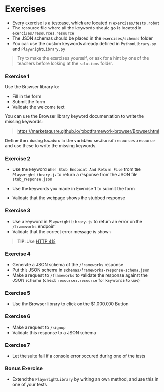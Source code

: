 # Exercises

- Every exercise is a testcase, which are located in `exercises/tests.robot`
- The resource file where all the keywords should go is located in `exercises/resources.resource`
- The JSON schemas should be placed in the `exercises/schemas` folder
- You can use the custom keywords already defined in `PythonLibrary.py` and `PlaywrightLibrary.py`

> Try to make the exercises yourself, or ask for a hint by one of the teachers before looking at the `solutions` folder.

### Exercise 1

Use the Browser library to:

- Fill in the form
- Submit the form
- Validate the welcome text

You can use the Browser library keyword documentation to write the missing keywords:

> https://marketsquare.github.io/robotframework-browser/Browser.html

Define the missing locators in the variables section of `resources.resource` and use these to write the missing keywords.

### Exercise 2

- Use the keyword `When Stub Endpoint And Return File` from the `PlaywrightLibrary.js` to return a response from the JSON file `stub_response.json`

- Use the keywords you made in Exercise 1 to submit the form
- Validate that the webpage shows the stubbed response

### Exercise 3

- Use a keyword in `PlaywrightLibrary.js` to return an error on the `/frameworks` endpoint
- Validate that the correct error message is shown

> **TIP**: Use [HTTP 418](https://developer.mozilla.org/en-US/docs/Web/HTTP/Status/418)

### Exercise 4

- Generate a JSON schema of the `/frameworks` response
- Put this JSON schema in `schemas/frameworks-response-schema.json`
- Make a request to `/frameworks` to validate the response against the JSON schema (check `resources.resource` for keywords to use)

### Exercise 5

- Use the Browser library to click on the $1.000.000 Button

### Exercise 6

- Make a request to `/signup`
- Validate this response to a JSON schema

### Exercise 7

- Let the suite fail if a console error occured during one of the tests

### Bonus Exercise

- Extend the `PlaywrightLibrary` by writing an own method, and use this in one of your tests
